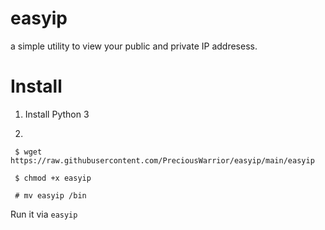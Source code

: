 # easyip
a simple utility to view your public and private IP addresess.


# Install
1. Install Python 3

2.
` $ wget https://raw.githubusercontent.com/PreciousWarrior/easyip/main/easyip`

` $ chmod +x easyip`

` # mv easyip /bin`

Run it via `easyip`
